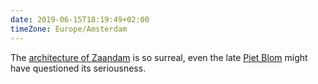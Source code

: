 ```yaml
---
date: 2019-06-15T18:19:49+02:00
timeZone: Europe/Amsterdam
---
```

The [architecture of Zaandam](https://web.archive.org/web/20210930092121/https://www.dezeen.com/2010/05/17/inntel-hotel-by-wam-architecten/) is so surreal, even the late [Piet Blom](https://en.wikipedia.org/wiki/Piet_Blom) might have questioned its seriousness.
